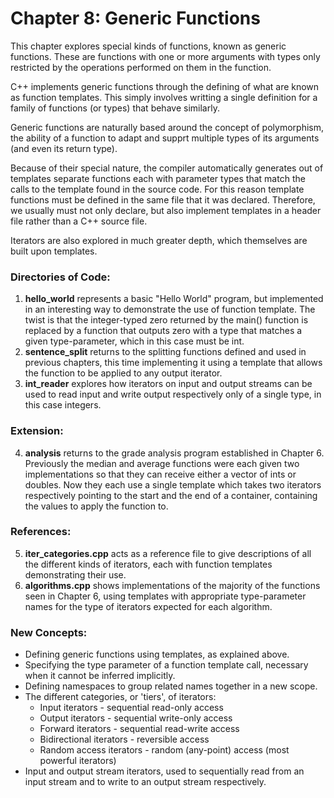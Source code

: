 # Chapter 8: Generic Functions

This chapter explores special kinds of functions, known as generic functions. These are functions with one or more arguments with types only restricted by the operations performed on them in the function.

C++ implements generic functions through the defining of what are known as function templates. This simply involves writting a single definition for a family of functions (or types) that behave similarly. 

Generic functions are naturally based around the concept of polymorphism, the ability of a function to adapt and supprt multiple types of its arguments (and even its return type).

Because of their special nature, the compiler automatically generates out of templates separate functions each with parameter types that match the calls to the template found in the source code. For this reason template functions must be defined in the same file that it was declared. Therefore, we usually must not only declare, but also implement templates in a header file rather than a C++ source file.

Iterators are also explored in much greater depth, which themselves are built upon templates.

### Directories of Code:
1) **hello_world** represents a basic "Hello World" program, but implemented in an interesting way to demonstrate the use of function template.
The twist is that the integer-typed zero returned by the main() function is replaced by a function that outputs zero with a type that matches a given type-parameter, which in this case must be int.
2) **sentence_split** returns to the splitting functions defined and used in previous chapters, this time implementing it using a template that allows the function to be applied to any output iterator.
3) **int_reader** explores how iterators on input and output streams can be used to read input and write output respectively only of a single type, in this case integers.

### Extension:
4) **analysis** returns to the grade analysis program established in Chapter 6. Previously the median and average functions were each given two implementations so that they can receive either a vector of ints or doubles. Now they each use a single template which takes two iterators respectively pointing to the start and the end of a container, containing the values to apply the function to.

### References:
5) **iter_categories.cpp** acts as a reference file to give descriptions of all the different kinds of iterators, each with function templates demonstrating their use.
6) **algorithms.cpp** shows implementations of the majority of the <algorithm> functions seen in Chapter 6, using templates with appropriate type-parameter names for the type of iterators expected for each algorithm.

### New Concepts:
* Defining generic functions using templates, as explained above.
* Specifying the type parameter of a function template call, necessary when it cannot be inferred implicitly.
* Defining namespaces to group related names together in a new scope.
* The different categories, or 'tiers', of iterators:
    * Input iterators         - sequential read-only access
    * Output iterators        - sequential write-only access
    * Forward iterators       - sequential read-write access
    * Bidirectional iterators - reversible access
    * Random access iterators - random (any-point) access (most powerful iterators)
* Input and output stream iterators, used to sequentially read from an input stream and to write to an output stream respectively.
